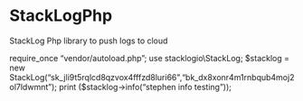 # StackLogPhp
StackLog Php library to push logs to cloud

require_once “vendor/autoload.php”;
use stacklogio\StackLog;
$stacklog = new StackLog(“sk_jli9t5rqlcd8qzvox4fffzd8luri66",“bk_dx8xonr4m1rnbqub4moj2ol7ldwmnt”);
print ($stacklog->info(“stephen info testing”));
